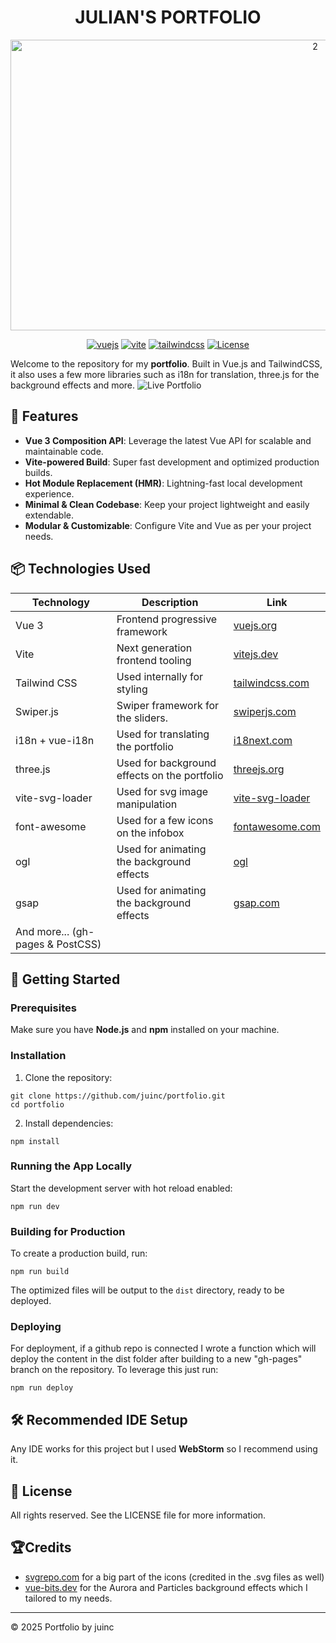 <h1 align="center">JULIAN'S PORTFOLIO</h1>
<div align="center">
<img width="959" height="465" alt="2" src="https://github.com/user-attachments/assets/1b3c8660-6418-403f-b3ce-56693194ff96" />

  
[![vuejs](https://img.shields.io/badge/Vue-3.x-brightgreen.svg?logo=vue.js&logoColor=white)](https://vuejs.org/) [![vite](https://img.shields.io/badge/Vite-3.x-blue.svg?logo=vite&logoColor=white)](https://vitejs.dev/) [![tailwindcss](https://img.shields.io/badge/TailwindCSS-3.x-38B2AC.svg?logo=tailwind-css&logoColor=white)](https://tailwindcss.com/) [![License](https://img.shields.io/badge/License-None-lightgrey.svg)](#license)
</div>


Welcome to the repository for my **portfolio**. Built in Vue.js and TailwindCSS, it also uses a few more libraries such as i18n for translation, three.js for the background effects and more.
![Live Portfolio](https://juinc.github.io/portfolio)

## 🚀 Features

- **Vue 3 Composition API**: Leverage the latest Vue API for scalable and maintainable code.
- **Vite-powered Build**: Super fast development and optimized production builds.
- **Hot Module Replacement (HMR)**: Lightning-fast local development experience.
- **Minimal & Clean Codebase**: Keep your project lightweight and easily extendable.
- **Modular & Customizable**: Configure Vite and Vue as per your project needs.

## 📦 Technologies Used

| Technology                        | Description                                  | Link                                                             |
|-----------------------------------|----------------------------------------------|------------------------------------------------------------------|
| Vue 3                             | Frontend progressive framework               | [vuejs.org](https://vuejs.org/)                                  |
| Vite                              | Next generation frontend tooling             | [vitejs.dev](https://vitejs.dev/)                                |
| Tailwind CSS                      | Used internally for styling                  | [tailwindcss.com](https://tailwindcss.com/)                      |
| Swiper.js                         | Swiper framework for the sliders.            | [swiperjs.com](https://swiperjs.com/)                            |
| i18n + vue-i18n                   | Used for translating the portfolio           | [i18next.com](https://www.i18next.com/)                          |
| three.js                          | Used for background effects on the portfolio | [threejs.org](https://threejs.org/)                              |
| vite-svg-loader                   | Used for svg image manipulation              | [vite-svg-loader](https://github.com/jpkleemans/vite-svg-loader) |
| font-awesome                      | Used for a few icons on the infobox          | [fontawesome.com](https://fontawesome.com/)                      |
| ogl                               | Used for animating the background effects    | [ogl](https://github.com/oframe/ogl)                             |
| gsap                              | Used for animating the background effects    | [gsap.com](https://gsap.com/)                                    |
| And more... (gh-pages & PostCSS)                                                                                                                    |


## 🎯 Getting Started
### Prerequisites
Make sure you have **Node.js** and **npm** installed on your machine.
### Installation
1. Clone the repository:
```
git clone https://github.com/juinc/portfolio.git
cd portfolio
```
2. Install dependencies:
```
npm install
```
### Running the App Locally
Start the development server with hot reload enabled:
```
npm run dev
```
### Building for Production
To create a production build, run:
```
npm run build
```
The optimized files will be output to the `dist` directory, ready to be deployed.
### Deploying
For deployment, if a github repo is connected I wrote a function which will deploy the content in the dist folder after building to a new "gh-pages" branch on the repository. To leverage this just run:
```
npm run deploy
```
## 🛠 Recommended IDE Setup
Any IDE works for this project but I used **WebStorm** so I recommend using it. 
## 📝 License
All rights reserved. See the LICENSE file for more information.
## 🏆Credits
- [svgrepo.com](https://www.svgrepo.com) for a big part of the icons (credited in the .svg files as well)
- [vue-bits.dev](https://vue-bits.dev/) for the Aurora and Particles background effects which I tailored to my needs.

---
© 2025 Portfolio by juinc
